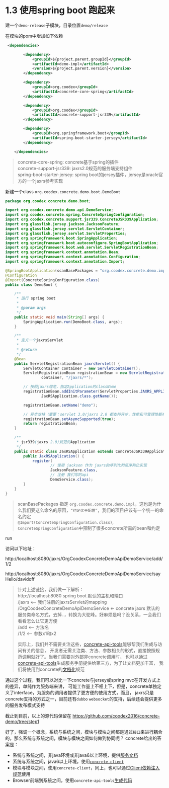 # 1.3 使用spring boot 跑起来

建一个`demo-release`子模块，目录位置`demo/release`

在模块的pom中增加如下依赖

```xml
 <dependencies>

        <dependency>
            <groupId>${project.parent.groupId}</groupId>
            <artifactId>demo-impl</artifactId>
            <version>${project.parent.version}</version>
        </dependency>

        <dependency>
            <groupId>org.coodex</groupId>
            <artifactId>concrete-core-spring</artifactId>
        </dependency>

        <dependency>
            <groupId>org.coodex</groupId>
            <artifactId>concrete-support-jsr339</artifactId>
        </dependency>

        <dependency>
            <groupId>org.springframework.boot</groupId>
            <artifactId>spring-boot-starter-jersey</artifactId>
        </dependency>

    </dependencies>
```

> concrete-core-spring: concrete基于spring的插件  
> concrete-support-jsr339: jaxrs2.0规范的服务端支持组件  
> spring-boot-starter-jersey: spring boot的jersey插件，jersey是oracle官方的一个jaxrs参考实现

新建一个class `org.coodex.concrete.demo.boot.DemoBoot`

```java
package org.coodex.concrete.demo.boot;

import org.coodex.concrete.demo.api.DemoService;
import org.coodex.concrete.spring.ConcreteSpringConfiguration;
import org.coodex.concrete.support.jsr339.ConcreteJSR339Application;
import org.glassfish.jersey.jackson.JacksonFeature;
import org.glassfish.jersey.servlet.ServletContainer;
import org.glassfish.jersey.servlet.ServletProperties;
import org.springframework.boot.SpringApplication;
import org.springframework.boot.autoconfigure.SpringBootApplication;
import org.springframework.boot.web.servlet.ServletRegistrationBean;
import org.springframework.context.annotation.Bean;
import org.springframework.context.annotation.Configuration;
import org.springframework.context.annotation.Import;

@SpringBootApplication(scanBasePackages = "org.coodex.concrete.demo.impl")
@Configuration
@Import(ConcreteSpringConfiguration.class)
public class DemoBoot {

    /**
     * 运行 spring boot
     *
     * @param args
     */
    public static void main(String[] args) {
        SpringApplication.run(DemoBoot.class, args);
    }

    /**
     * 定义一个jaxrsServlet
     *
     * @return
     */
    @Bean
    public ServletRegistrationBean jaxrsServlet() {
        ServletContainer container = new ServletContainer();
        ServletRegistrationBean registrationBean = new ServletRegistrationBean(
                container, "/jaxrs/*");

        // 按照jaxrs规范，指定Application的className
        registrationBean.addInitParameter(ServletProperties.JAXRS_APPLICATION_CLASS,
                JaxRSApplication.class.getName());

        registrationBean.setName("demo");

        // 异步支持（重要：servlet 3.0/jaxrs 2.0 都支持异步，性能和可管理性都有大幅提升）
        registrationBean.setAsyncSupported(true);
        return registrationBean;
    }

    /**
     * jsr339(jaxrs 2.0)规范的Application
     */
    public static class JaxRSApplication extends ConcreteJSR339Application {
        public JaxRSApplication() {
            register(
                    // 使用 jackson 作为 jaxrs的序列化和反序列化实现
                    JacksonFeature.class,
                    // 注册 我们写的api
                    DemoService.class);
        }
    }
}
```

> scanBasePackages 指定 `org.coodex.concrete.demo.impl`，这也是为什么我们要这么命名的原因，`“约定优于配置”`，我们的项目应该有一个统一的命名约定  
> `@Import(ConcreteSpringConfiguration.class)`, `ConcreteSpringConfiguration`中预制了很多concrete所需的bean和约定


run

访问以下地址：

http://localhost:8080/jaxrs/OrgCoodexConcreteDemoApiDemoService/add/1/2

http://localhost:8080/jaxrs/OrgCoodexConcreteDemoApiDemoService/sayHello/davidoff

> 针对上述链接，我们做一下解析：  
> http://localhost:8080  spring boot 默认的主机和端口  
> /jaxrs <-- 我们注册的jaxrsServlet的mapping  
> /OrgCoodexConcreteDemoApiDemoService <- concrete jaxrs 默认的服务类命名方式，去掉`.`，转换为大驼峰。好麻烦是吗？没关系，一会我们看看怎么让它更方便  
> /add <-- 方法名  
> /1/2 <-- 参数x1和x2  
>   
> 实际上，我们并不需要关注这些，[concrete-api-tools](../impl/API.md)能够帮我们生成与访问有关的信息，
> 开发者无需关注类、方法、参数相关的形式，直接按照规范调用就好了。当我们需要对外部非concrete调用时，
> 也可以通过[concrete-api-tools](../impl/API.md)生成服务手册提供给第三方，为了让文档更加丰富，
> 我们将使用到concrete的[文档化](../definition/Description.md)规范


通过这个过程，我们可以对比一下concrete与jersey或spring mvc在开发方式上的差异，单纯作为服务端来讲，
可能工作量上不相上下，但是，concrete单独定义了interface，为服务的调用者提供了更方便的使用方式，而且，
jaxrs只是concrete支持的方式之一，目前还有`dubbo` `websocket`的支持，后续还会提供更多的服务发布模式支持

截止到目前，以上的源代码保留在 https://github.com/coodex2016/concrete-demo/tree/step1

好了，强调一个概念，系统与系统之间，模块与模块之间都是通过`接口`来进行耦合的，那么系统与系统之间，模块与模块之间如何做到协同呢？ 
concrete给出的答案是：  
- 系统与系统之间，非java环境或非java6以上环境，提供[服务文档](step2_1.md)
- 系统与系统之间，java6以上环境，使用[`concrete-client`](step2_2.md)
- 模块与模块之间，使用`concrete-client`，同上，也可以通过[Client依赖注入规范](step2_3.md)使用
- Browser前端到系统之间，使用`concrete-api-tools`[生成代码](step2_4.md)
